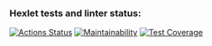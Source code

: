 ### Hexlet tests and linter status:
[![Actions Status](https://github.com/def-hrm/java-project-61/actions/workflows/hexlet-check.yml/badge.svg)](https://github.com/def-hrm/java-project-61/actions)
[![Maintainability](https://api.codeclimate.com/v1/badges/5485fd9ffbaca30c2ea8/maintainability)](https://codeclimate.com/github/def-hrm/java-project-61/maintainability)
[![Test Coverage](https://api.codeclimate.com/v1/badges/5485fd9ffbaca30c2ea8/test_coverage)](https://codeclimate.com/github/def-hrm/java-project-61/test_coverage)

